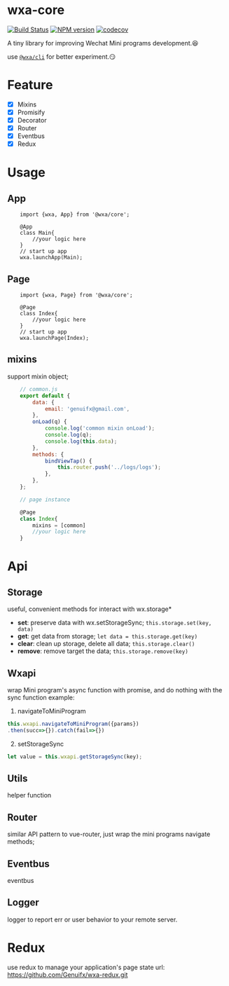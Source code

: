 # wxa-core

[![Build Status](https://travis-ci.org/Genuifx/wxa.svg?branch=master)](https://travis-ci.org/Genuifx/wxa)
[![NPM version](https://img.shields.io/npm/v/@wxa/core.svg)](https://www.npmjs.com/package/@wxa/core)
[![codecov](https://codecov.io/gh/Genuifx/wxa/branch/master/graph/badge.svg)](https://codecov.io/gh/Genuifx/wxa)

A tiny library for improving  Wechat Mini programs development.:laughing:

use [`@wxa/cli`](https://github.com/Genuifx/wxa-cli) for better experiment.:smirk:

# Feature
- [x] Mixins
- [x] Promisify
- [x] Decorator
- [x] Router
- [x] Eventbus
- [x] Redux

# Usage
## App
```
    import {wxa, App} from '@wxa/core';

    @App
    class Main{
        //your logic here
    }
    // start up app
    wxa.launchApp(Main);
```
## Page
```
    import {wxa, Page} from '@wxa/core';

    @Page
    class Index{
        //your logic here
    }
    // start up app
    wxa.launchPage(Index);
```
## mixins
support mixin object;
```javascript
    // common.js
    export default {
        data: {
            email: 'genuifx@gmail.com',
        },
        onLoad(q) {
            console.log('common mixin onLoad');
            console.log(q);
            console.log(this.data);
        },
        methods: {
            bindViewTap() {
                this.router.push('../logs/logs');
            },
        },
    };
```
```javascript
    // page instance

    @Page
    class Index{
        mixins = [common]
        //your logic here
    }
```
# Api
## Storage
useful, convenient methods for interact with wx.storage*
- **set**: preserve data with wx.setStorageSync;
`this.storage.set(key, data)`
- **get**: get data from storage;
`let data = this.storage.get(key)`
- **clear**: clean up storage, delete all data;
`this.storage.clear()`
- **remove**: remove target the data;
`this.storage.remove(key)`
## Wxapi
wrap Mini program's async function with promise, and do nothing with the sync function
example:
1. navigateToMiniProgram
```javascript
this.wxapi.navigateToMiniProgram({params})
.then(succ=>{}).catch(fail=>{})
```
2. setStorageSync
```javascript
let value = this.wxapi.getStorageSync(key);
```
## Utils
helper function
## Router
similar API pattern to vue-router, just wrap the mini programs navigate methods;
## Eventbus
eventbus
## Logger
logger to report err or user behavior to your remote server.

# Redux
use redux to manage your application's page state
url: https://github.com/Genuifx/wxa-redux.git

